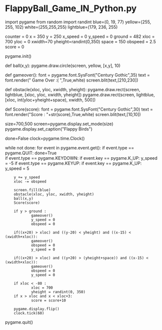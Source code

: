 # FlappyBall_Game_IN_Python.py

import pygame
from random import randint
blue=(0, 19, 77)
yellow=(255, 255, 102)
white=(255,255,255)
lightblue=(179, 236, 255)

counter = 0
x = 350
y = 250
x_speed = 0
y_speed = 0
ground = 482
xloc = 700
yloc = 0
xwidth=70
yheight=randint(0,350)
space = 150
obspeed = 2.5
score = 0

pygame.init()

def ball(x,y):
        pygame.draw.circle(screen, yellow, [x,y], 10)

def gameover():
        font = pygame.font.SysFont("Century Gothic",35)
        text = font.render(" Game Over  :( ",True,white)
        screen.blit(text,[210,230])

def obstacle(xloc, yloc, xwidth, yheight):
        pygame.draw.rect(screen, lightblue, [xloc, yloc, xwidth, yheight])
        pygame.draw.rect(screen, lightblue, [xloc, int(yloc+yheight+space), xwidth, 500])

def Score(score):
        font = pygame.font.SysFont("Century Gothic",30)
        text = font.render("Score : "+str(score),True,white)
        screen.blit(text,[10,10]) 
        
size=700,500
screen=pygame.display.set_mode(size)
pygame.display.set_caption("Flappy Birds")

done=False
clock=pygame.time.Clock()

while not done:
        for event in pygame.event.get():
                if event.type == pygame.QUIT:
                        done=True                
                if event.type  == pygame.KEYDOWN:
                        if event.key == pygame.K_UP:
                                y_speed = -5
                if event.type  == pygame.KEYUP:
                        if event.key == pygame.K_UP:
                                y_speed = 5
                
        y += y_speed
        xloc -= obspeed
                         
        screen.fill(blue)
        obstacle(xloc, yloc, xwidth, yheight)
        ball(x,y)
        Score(score)

        if y > ground :
                gameover()
                y_speed = 0
                obspeed = 0

        if((x+20) > xloc) and ((y-20) < yheight) and ((x-15) < (xwidth+xloc)):
                gameover()
                obspeed = 0
                y_speed = 0

        if((x+20) > xloc) and ((y+20) > (yheight+space)) and ((x-15) < (xwidth+xloc)):
                gameover()
                obspeed = 0
                y_speed = 0
                
        if xloc < -80 :
                xloc = 700
                yheight = randint(0, 350)
        if x > xloc and x < xloc+3:
                score = score+10
                
        pygame.display.flip()
        clock.tick(60)

pygame.quit()
